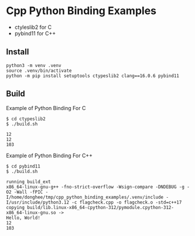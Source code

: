 # Cpp Python Binding Examples

- ctyleslib2 for C
- pybind11 for C++

## Install

```
python3 -m venv .venv
source .venv/bin/activate
python -m pip install setuptools ctypeslib2 clang==16.0.6 pybind11
```

## Build

Example of Python Binding For C

```
$ cd ctypeslib2
$ ./build.sh

12
12
103
```

Example of Python Binding For C++

```
$ cd pybind11
$ ./build.sh

running build_ext
x86_64-linux-gnu-g++ -fno-strict-overflow -Wsign-compare -DNDEBUG -g -O2 -Wall -fPIC -I/home/donghee/tmp/cpp_python_binding_examples/.venv/include -I/usr/include/python3.12 -c flagcheck.cpp -o flagcheck.o -std=c++17
copying build/lib.linux-x86_64-cpython-312/pymodule.cpython-312-x86_64-linux-gnu.so -> 
Hello, World!
12
103
```
